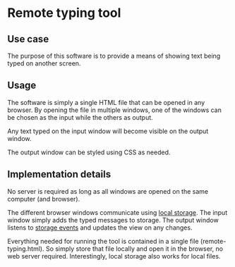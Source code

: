 # Remote typing tool

## Use case

The purpose of this software is to provide a means of showing text being typed on another screen.

## Usage

The software is simply a single HTML file that can be opened in any browser. By opening
the file in multiple windows, one of the windows can be chosen as the input while the others as output.

Any text typed on the input window will become visible on the output window.

The output window can be styled using CSS as needed.

## Implementation details

No server is required as long as all windows are opened on the same computer (and browser).

The different browser windows communicate using 
[local storage](https://developer.mozilla.org/en-US/docs/Web/API/Storage). The input window simply
adds the typed messages to storage. The output window listens to 
[storage events](https://developer.mozilla.org/en-US/docs/Web/API/StorageEvent) and updates the 
view on any changes.

Everything needed for running the tool is contained in a single file (remote-typing.html). So simply
store that file locally and open it in the browser, no web server required. Interestingly, local
storage also works for local files.
